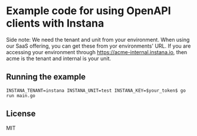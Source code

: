 # Example code for using OpenAPI clients with Instana

Side note:
We need the tenant and unit from your environment. When using our SaaS offering, you can get these from yor environments' URL. If you are accessing your environment through https://acme-internal.instana.io, then acme is the tenant and internal is your unit.

## Running the example

```
INSTANA_TENANT=instana INSTANA_UNIT=test INSTANA_KEY=$your_token$ go run main.go
```

## License

MIT
